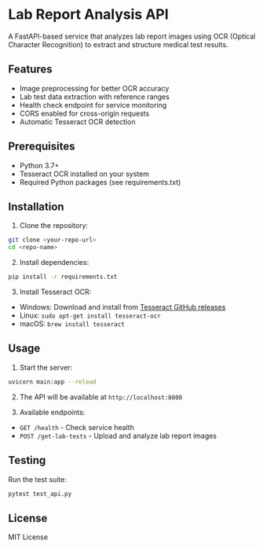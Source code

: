 # Lab Report Analysis API

A FastAPI-based service that analyzes lab report images using OCR (Optical Character Recognition) to extract and structure medical test results.

## Features

- Image preprocessing for better OCR accuracy
- Lab test data extraction with reference ranges
- Health check endpoint for service monitoring
- CORS enabled for cross-origin requests
- Automatic Tesseract OCR detection

## Prerequisites

- Python 3.7+
- Tesseract OCR installed on your system
- Required Python packages (see requirements.txt)

## Installation

1. Clone the repository:
```bash
git clone <your-repo-url>
cd <repo-name>
```

2. Install dependencies:
```bash
pip install -r requirements.txt
```

3. Install Tesseract OCR:
- Windows: Download and install from [Tesseract GitHub releases](https://github.com/UB-Mannheim/tesseract/wiki)
- Linux: `sudo apt-get install tesseract-ocr`
- macOS: `brew install tesseract`

## Usage

1. Start the server:
```bash
uvicorn main:app --reload
```

2. The API will be available at `http://localhost:8000`

3. Available endpoints:
- `GET /health` - Check service health
- `POST /get-lab-tests` - Upload and analyze lab report images

## Testing

Run the test suite:
```bash
pytest test_api.py
```

## License

MIT License 
